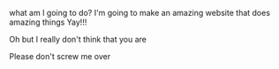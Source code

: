 what am I going to do?
I'm going to make an amazing website that does amazing things
Yay!!!

Oh but I really don't think that you are


Please don't screw me over